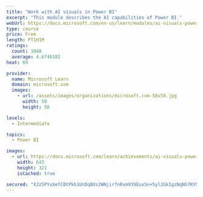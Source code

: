 ```yaml
---
title: "Work with AI visuals in Power BI"
excerpt: "This module describes the AI capabilities of Power BI."
webUrl: https://docs.microsoft.com/en-us/learn/modules/ai-visuals-power-bi/
type: course
price: Free
length: PT1H1M
ratings:
  count: 1048
  average: 4.6746182
heat: 69

provider:
  name: Microsoft Learn
  domain: microsoft.com
  images:
    - url: /assets/images/organizations/microsoft.com-50x50.jpg
      width: 50
      height: 50

levels:
  - Intermediate

topics:
  - Power BI

images:
  - url: https://docs.microsoft.com/learn/achievements/ai-visuals-power-bi-social.png
    width: 643
    height: 321
    isCached: true

secured: "XJz5PYuXefC0tPkh1UnDqBXs2WNjirfnRxm939EuxSn+5yl2GkIgzNqNh7KV9LNl71zvMP73cI9+DARS2c7ME3tVVJ3HKcgGHuZRng3AT60+0erkzhQFF1/x7/iH7j9AQDQ4SCE0Q8kQZ7X5LZr1RqsDzaQ6UPxielzxysoItSrWxEhO60RtdSMiDeyipfHXD4GREKbnxATCqoXCWsXp7vd4W04Ne/R+dvwgxiz07YPxcNZXZEThjx2ZbouQ+G8hPYvpYBrrI1hgCVZvCfh/GcrNsj9Ue9ZMkWIlgwdCS4TxKJzPB1REZCYkicIv+Mxk+JQWLB8/1lpJCV26h3NKNw9io4BOOA4OtG8ouUYBDALrJnwfsbzfp5KjPloV34OVb6Ws0RB7AQ4sR+GX4N0J1//HAMUBX0OPpfgTDLdkjwg=;kxxdvBcRDhXQHphBoESR3Q=="
---
```


